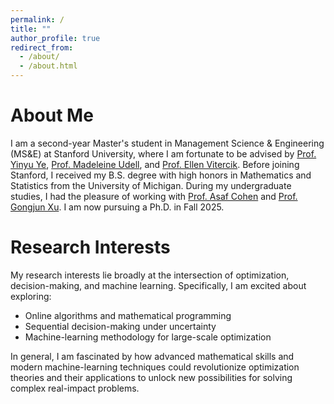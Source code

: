```yaml
---
permalink: /
title: ""
author_profile: true
redirect_from: 
  - /about/
  - /about.html
---
```


# About Me

I am a second-year Master's student in Management Science & Engineering (MS&E) at Stanford University, where I am fortunate to be advised by [Prof. Yinyu Ye](https://stanford.edu/~yyye/), [Prof. Madeleine Udell](https://web.stanford.edu/~udell/), and [Prof. Ellen Vitercik](https://vitercik.github.io/). Before joining Stanford, I received my B.S. degree with high honors in Mathematics and Statistics from the University of Michigan. During my undergraduate studies, I had the pleasure of working with [Prof. Asaf Cohen](https://sites.google.com/site/asafcohentau/home) and [Prof. Gongjun Xu](https://sites.google.com/umich.edu/gongjunxu/home). I am now pursuing a Ph.D. in Fall 2025. 

# Research Interests

My research interests lie broadly at the intersection of optimization, decision-making, and machine learning. Specifically, I am excited about exploring:  

- Online algorithms and mathematical programming
- Sequential decision-making under uncertainty
- Machine-learning methodology for large-scale optimization

In general, I am fascinated by how advanced mathematical skills and modern machine-learning techniques could revolutionize optimization theories and their applications to unlock new possibilities for solving complex real-impact problems. 
